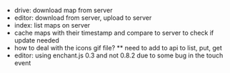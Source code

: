 * drive: download map from server
* editor: download from server, upload to server
* index: list maps on server
* cache maps with their timestamp and compare to server to check if update needed
* how to deal with the icons gif file?
** need to add to api to list, put, get
* editor: using enchant.js 0.3 and not 0.8.2 due to some bug in the touch event
